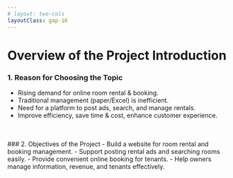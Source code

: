 ```yaml
---
# layout: two-cols
layoutClass: gap-16
---
```


# Overview of the Project Introduction

### 1. Reason for Choosing the Topic
- Rising demand for online room rental & booking.
- Traditional management (paper/Excel) is inefficient.
- Need for a platform to post ads, search, and manage rentals.
- Improve efficiency, save time & cost, enhance customer experience.
<br />
<br />
### 2. Objectives of the Project
- Build a website for room rental and booking management.
- Support posting rental ads and searching rooms easily.
- Provide convenient online booking for tenants.
- Help owners manage information, revenue, and tenants effectively.
